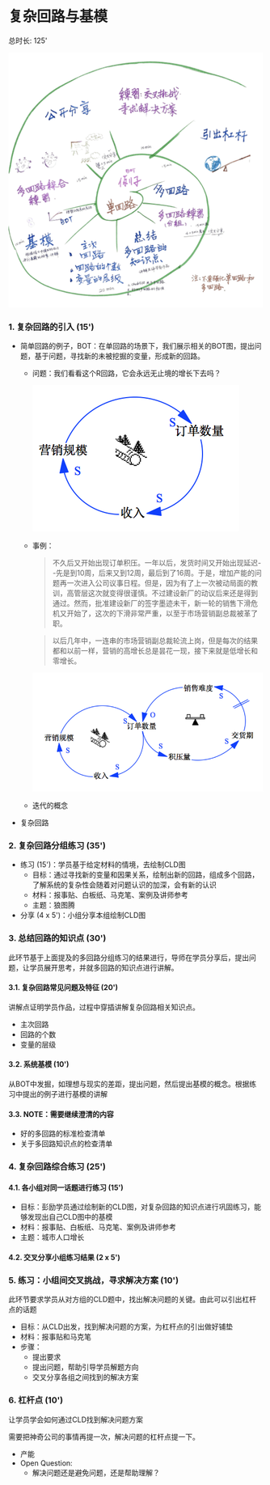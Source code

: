 # 复杂回路与基模



总时长: 125'

![Multiple Loop](../images/part5/multiple_loop.png)

### 1. 复杂回路的引入 (15')

* 简单回路的例子，BOT：在单回路的场景下，我们展示相关的BOT图，提出问题，基于问题，寻找新的未被挖掘的变量，形成新的回路。

  * 问题：我们看看这个R回路，它会永远无止境的增长下去吗？

    ![R Loop](../gitbook/images/part5/order_1.png)

  * 事例：

    > 不久后又开始出现订单积压。一年以后，发货时间又开始出现延迟--先是到10周，后来又到12周，最后到了16周。于是，增加产能的问题再一次进入公司议事日程。但是，因为有了上一次被动局面的教训，高管层这次就变得很谨慎。不过建设新厂的动议后来还是得到通过。然而，批准建设新厂的签字墨迹未干，新一轮的销售下滑危机又开始了，这次的下滑非常严重，以至于市场营销副总裁被革了职。

    > 以后几年中，一连串的市场营销副总裁轮流上岗，但是每次的结果都和以前一样，营销的高增长总是昙花一现，接下来就是低增长和零增长。

    ![Multiple Loop](../gitbook/images/part5/order_2.png)

  * 迭代的概念

* 复杂回路

### 2. 复杂回路分组练习 (35')
* 练习 (15')：学员基于给定材料的情境，去绘制CLD图
  * 目标：通过寻找新的变量和因果关系，绘制出新的回路，组成多个回路，了解系统的复杂性会随着对问题认识的加深，会有新的认识
  * 材料：报事贴、白板纸、马克笔、案例及讲师参考
  * 主题：狼图腾
* 分享 (4 x 5')：小组分享本组绘制CLD图

### 3. 总结回路的知识点 (30')

此环节基于上面提及的多回路分组练习的结果进行，导师在学员分享后，提出问题，让学员展开思考，并就多回路的知识点进行讲解。

#### 3.1. 复杂回路常见问题及特征 (20')
讲解点证明学员作品，过程中穿插讲解复杂回路相关知识点。
* 主次回路
* 回路的个数
* 变量的层级

#### 3.2. 系统基模 (10')
从BOT中发掘，如理想与现实的差距，提出问题，然后提出基模的概念。根据练习中提出的例子进行基模的讲解

#### 3.3. NOTE：需要继续澄清的内容
* 好的多回路的标准检查清单
* 关于多回路知识点的检查清单

### 4. 复杂回路综合练习  (25')
#### 4.1. 各小组对同一话题进行练习 (15')
* 目标：彭励学员通过绘制新的CLD图，对复杂回路的知识点进行巩固练习，能够发现出自己CLD图中的基模
* 材料：报事贴、白板纸、马克笔、案例及讲师参考
* 主题：城市人口增长
#### 4.2. 交叉分享小组练习结果 (2 x 5')

### 5. 练习：小组间交叉挑战，寻求解决方案 (10')

此环节要求学员从对方组的CLD题中，找出解决问题的关键。由此可以引出杠杆点的话题

* 目标：从CLD出发，找到解决问题的方案，为杠杆点的引出做好铺垫
* 材料：报事贴和马克笔
* 步骤：
  * 提出要求
  * 提出问题，帮助引导学员解题方向
  * 交叉分享各组之间找到的解决方案

### 6. 杠杆点 (10')

让学员学会如何通过CLD找到解决问题方案    



需要把神奇公司的事情再提一次，解决问题的杠杆点提一下。

* 产能
* Open Question:
  * 解决问题还是避免问题，还是帮助理解？

[^注1]: 对单回路和多回路的区别，仅作为话题交付渐进的手段，不刻意强化区别单回路及多回路，避免非专业概念的导入。  简单回路 — 复杂回路
